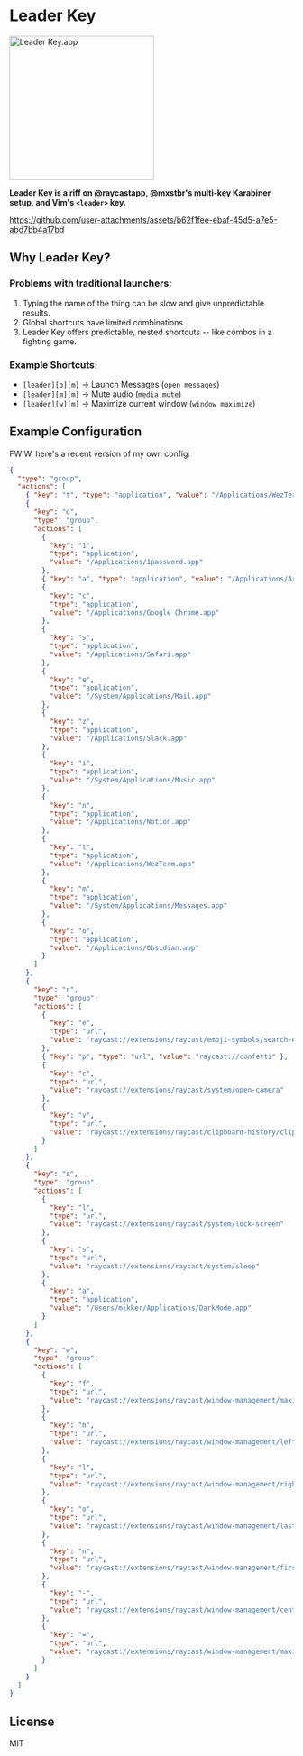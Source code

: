 # Leader Key

<img src="https://s3.brnbw.com/icon_512px-512pt-1x-GmtXn5P12OuOxLVY6j7zlps9phhTyicDXIOMnQxAU6dcZ0mgz1CODS2gZOS8HCO3M1KXx8XV2Idc7kFMw3a20yo9xding8bmfF0r.png" width="256" height="256" alt="Leader Key.app" />

**Leader Key is a riff on @raycastapp, @mxstbr's multi-key Karabiner setup, and Vim's `<leader>` key.**

https://github.com/user-attachments/assets/b62f1fee-ebaf-45d5-a7e5-abd7bb4a17bd

## Why Leader Key?

### Problems with traditional launchers:

1. Typing the name of the thing can be slow and give unpredictable results.
2. Global shortcuts have limited combinations.
3. Leader Key offers predictable, nested shortcuts -- like combos in a fighting game.

### Example Shortcuts:

- `[leader][o][m]` → Launch Messages (`open messages`)
- `[leader][m][m]` → Mute audio (`media mute`)
- `[leader][w][m]` → Maximize current window (`window maximize`)

## Example Configuration

FWIW, here's a recent version of my own config:

```json
{
  "type": "group",
  "actions": [
    { "key": "t", "type": "application", "value": "/Applications/WezTerm.app" },
    {
      "key": "o",
      "type": "group",
      "actions": [
        {
          "key": "1",
          "type": "application",
          "value": "/Applications/1password.app"
        },
        { "key": "a", "type": "application", "value": "/Applications/Arc.app" },
        {
          "key": "c",
          "type": "application",
          "value": "/Applications/Google Chrome.app"
        },
        {
          "key": "s",
          "type": "application",
          "value": "/Applications/Safari.app"
        },
        {
          "key": "e",
          "type": "application",
          "value": "/System/Applications/Mail.app"
        },
        {
          "key": "z",
          "type": "application",
          "value": "/Applications/Slack.app"
        },
        {
          "key": "i",
          "type": "application",
          "value": "/System/Applications/Music.app"
        },
        {
          "key": "n",
          "type": "application",
          "value": "/Applications/Notion.app"
        },
        {
          "key": "t",
          "type": "application",
          "value": "/Applications/WezTerm.app"
        },
        {
          "key": "m",
          "type": "application",
          "value": "/System/Applications/Messages.app"
        },
        {
          "key": "o",
          "type": "application",
          "value": "/Applications/Obsidian.app"
        }
      ]
    },
    {
      "key": "r",
      "type": "group",
      "actions": [
        {
          "key": "e",
          "type": "url",
          "value": "raycast://extensions/raycast/emoji-symbols/search-emoji-symbols"
        },
        { "key": "p", "type": "url", "value": "raycast://confetti" },
        {
          "key": "c",
          "type": "url",
          "value": "raycast://extensions/raycast/system/open-camera"
        },
        {
          "key": "v",
          "type": "url",
          "value": "raycast://extensions/raycast/clipboard-history/clipboard-history"
        }
      ]
    },
    {
      "key": "s",
      "type": "group",
      "actions": [
        {
          "key": "l",
          "type": "url",
          "value": "raycast://extensions/raycast/system/lock-screen"
        },
        {
          "key": "s",
          "type": "url",
          "value": "raycast://extensions/raycast/system/sleep"
        },
        {
          "key": "a",
          "type": "application",
          "value": "/Users/mikker/Applications/DarkMode.app"
        }
      ]
    },
    {
      "key": "w",
      "type": "group",
      "actions": [
        {
          "key": "f",
          "type": "url",
          "value": "raycast://extensions/raycast/window-management/maximize"
        },
        {
          "key": "h",
          "type": "url",
          "value": "raycast://extensions/raycast/window-management/left-half"
        },
        {
          "key": "l",
          "type": "url",
          "value": "raycast://extensions/raycast/window-management/right-half"
        },
        {
          "key": "o",
          "type": "url",
          "value": "raycast://extensions/raycast/window-management/last-two-thirds"
        },
        {
          "key": "n",
          "type": "url",
          "value": "raycast://extensions/raycast/window-management/first-third"
        },
        {
          "key": "-",
          "type": "url",
          "value": "raycast://extensions/raycast/window-management/center"
        },
        {
          "key": "=",
          "type": "url",
          "value": "raycast://extensions/raycast/window-management/maximize-height"
        }
      ]
    }
  ]
}
```

## License

MIT
